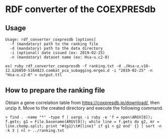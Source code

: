 # RDF converter of the COEXPRESdb

## Usage

    Usage: rdf_converter_coxpresdb [options]
      -f (mandatory) path to the ranking file
      -d (mandatory) path to the data directory 
      -i (optional) date issued (ex: 2019-02-25)
      -n (mandatory) dataset name (ex: Hsa-u.c2-0)

    ex) ruby rdf_converter_coexpresdb -f ranking.txt -d ./Hsa-u.v18-12.G26050-S164823.combat_pca_subagging.mrgeo.d -i "2019-02-25" -n "Hsa-u.c2-0" > output.ttl



## How to prepare the ranking file

Obtain a gene correlation table from https://coxpresdb.jp/download/, then unzip it. Move to the created directory and execute the following command.

    > find . -name "*" -type f | xargs -i ruby -e 'f = open(ARGV[0]); f.gets; g1 = File.basename(ARGV[0]); while line = f.gets do g2, mr = line.chomp.split; print "#{g1}\t#{line}" if g1 < g2 end' {} | sort -n -k 3 | nl > ../ranking.txt

